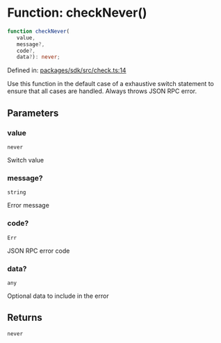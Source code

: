 # Function: checkNever()

```ts
function checkNever(
   value, 
   message?, 
   code?, 
   data?): never;
```

Defined in: [packages/sdk/src/check.ts:14](https://github.com/towns-protocol/towns/blob/0db1fd0ac7258e8db8cedfb6183e8eade8284fa1/packages/sdk/src/check.ts#L14)

Use this function in the default case of a exhaustive switch statement to ensure that all cases are handled.
Always throws JSON RPC error.

## Parameters

### value

`never`

Switch value

### message?

`string`

Error message

### code?

`Err`

JSON RPC error code

### data?

`any`

Optional data to include in the error

## Returns

`never`
